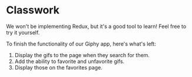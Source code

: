 # Classwork

We won't be implementing Redux, but it's a good tool to learn! Feel free to try it yourself.

To finish the functionality of our Giphy app, here's what's left:

1. Display the gifs to the page when they search for them.
2. Add the ability to favorite and unfavorite gifs.
3. Display those on the favorites page.
